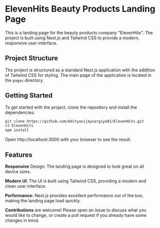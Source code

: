 # ElevenHits Beauty Products Landing Page

This is a landing page for the beauty products company "ElevenHits". The project is built using Next.js and Tailwind CSS to provide a modern, responsive user interface.

## Project Structure

The project is structured as a standard Next.js application with the addition of Tailwind CSS for styling. The main page of the application is located in the `pages` directory.

## Getting Started

To get started with the project, clone the repository and install the dependencies:

```bash
git clone https://github.com/Adityavijayvargiya01/ElevenHits.git
cd ElevenHits
npm install
``````

Open http://localhost:3000 with your browser to see the result.

## Features

**Responsive** Design: The landing page is designed to look great on all device sizes.

**Modern UI**: The UI is built using Tailwind CSS, providing a modern and clean user interface.

**Performance:** Next.js provides excellent performance out of the box, making the landing page load quickly.

**Contributions** are welcome! Please open an issue to discuss what you would like to change, or create a pull request if you already have some changes in mind.
